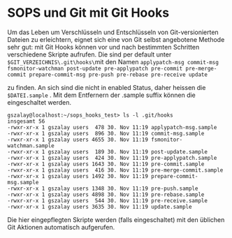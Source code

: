 # SOPS und Git mit Git Hooks

Um das Leben um Verschlüsseln und Entschlüsseln von Git-versionierten Dateien zu erleichtern, eignet sich eine von Git selbst angebotene Methode sehr gut: mit Git Hooks können vor und nach bestimmten Schritten verschiedene Skripte aufrufen. Die sind per default unter `$GIT_VERZEICHNIS\.git\hooks\`mit den Namen `applypatch-msg commit-msg fsmonitor-watchman post-update pre-applypatch pre-commit pre-merge-commit prepare-commit-msg pre-push pre-rebase pre-receive update `

zu finden. An sich sind die nicht in enabled Status, daher heissen die `$DATEI.sample` . Mit dem Entfernern der .sample suffix können die eingeschaltet werden.

```shell
gszalay@localhost:~/sops_hooks_test> ls -l .git/hooks
insgesamt 56
-rwxr-xr-x 1 gszalay users  478 30. Nov 11:19 applypatch-msg.sample
-rwxr-xr-x 1 gszalay users  896 30. Nov 11:19 commit-msg.sample
-rwxr-xr-x 1 gszalay users 4655 30. Nov 11:19 fsmonitor-watchman.sample
-rwxr-xr-x 1 gszalay users  189 30. Nov 11:19 post-update.sample
-rwxr-xr-x 1 gszalay users  424 30. Nov 11:19 pre-applypatch.sample
-rwxr-xr-x 1 gszalay users 1643 30. Nov 11:19 pre-commit.sample
-rwxr-xr-x 1 gszalay users  416 30. Nov 11:19 pre-merge-commit.sample
-rwxr-xr-x 1 gszalay users 1492 30. Nov 11:19 prepare-commit-msg.sample
-rwxr-xr-x 1 gszalay users 1348 30. Nov 11:19 pre-push.sample
-rwxr-xr-x 1 gszalay users 4898 30. Nov 11:19 pre-rebase.sample
-rwxr-xr-x 1 gszalay users  544 30. Nov 11:19 pre-receive.sample
-rwxr-xr-x 1 gszalay users 3635 30. Nov 11:19 update.sample
```

Die hier eingepflegten Skripte werden (falls eingeschaltet) mit den üblichen Git Aktionen automatisch aufgerufen.